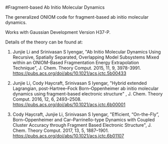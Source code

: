 #Fragment-based Ab Initio Molecular Dynamics 

The generalized ONIOM code for fragment-based ab initio molecular dynamics. 

Works with Gaussian Development Version H37-P. 
  
  
Details of the theory can be found at:   

  
1. Junjie Li and Srinivasan S Iyengar, "Ab Initio Molecular Dynamics Using Recursive, Spatially Separated, Overlapping Model Subsystems Mixed within an ONIOM-Based Fragmentation Energy Extrapolation Technique", J. Chem. Theory Comput. 2015, 11, 9, 3978-3991.
https://pubs.acs.org/doi/abs/10.1021/acs.jctc.5b00433

2. Junjie Li, Cody Haycraft, Srinivasan S Iyengar, "Hybrid extended Lagrangian, post-Hartree–Fock Born–Oppenheimer ab initio molecular dynamics using fragment-based electronic structure" , J. Chem. Theory Comput. 2016, 12, 6, 2493–2508.
https://pubs.acs.org/doi/abs/10.1021/acs.jctc.6b00001

3. Cody Haycraft, Junjie Li, Srinivasan S Iyengar, "Efficient, “On-the-Fly”, Born–Oppenheimer and Car–Parrinello-type Dynamics with Coupled Cluster Accuracy through Fragment Based Electronic Structure", J. Chem. Theory Comput. 2017, 13, 5, 1887–1901.
https://pubs.acs.org/doi/abs/10.1021/acs.jctc.6b01107

